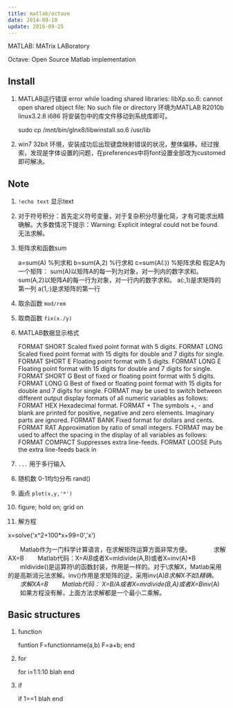 ```yaml
---
title: matlab/octave
date: 2014-09-10
update: 2016-09-25
---
```


MATLAB: MATrix LABoratory

Octave: Open Source Matlab implementation

## Install
1. MATLAB运行错误 error while loading shared libraries: libXp.so.6: cannot open shared object file: No such file or directory
环境为MATLAB R2010b linux3.2.8 i686
将安装包中的库文件移动到系统库即可。

    sudo cp /mnt/bin/glnx8/libwinstall.so.6 /usr/lib

2. win7 32bit 环境，安装成功后出现键盘映射错误的状况，整体偏移。经过搜索，发现是字体设置的问题，在preferences中将font设置全部改为customed即可解决。

## Note
1. `!echo text`  显示text
2. 对于符号积分：首先定义符号变量，对于复杂积分尽量化简，才有可能求出精确解。大多数情况下提示：Warning: Explicit integral could not be found. 无法求解。
3. 矩阵求和函数sum

    a=sum(A) %列求和
    b=sum(A,2) %行求和
    c=sum(A(:)) %矩阵求和
    假定A为一个矩阵：
    sum(A)以矩阵A的每一列为对象，对一列内的数字求和。
    sum(A,2)以矩阵A的每一行为对象，对一行内的数字求和。
    a(:,1)是求矩阵的第一列
    a(1,:)是求矩阵的第一行

4. 取余函数 `mod/rem`
5. 取商函数 `fix(x./y)`
6. MATLAB数据显示格式

    FORMAT SHORT Scaled fixed point format with 5 digits.
    FORMAT LONG Scaled fixed point format with 15 digits for double and 7 digits for single.
    FORMAT SHORT E Floating point format with 5 digits.
    FORMAT LONG E Floating point format with 15 digits for double and 7 digits for single.
    FORMAT SHORT G Best of fixed or floating point format with 5 digits.
    FORMAT LONG G Best of fixed or floating point format with 15 digits for double and 7 digits for single.
    FORMAT may be used to switch between different output display formats of all numeric variables as follows:
    FORMAT HEX Hexadecimal format.
    FORMAT + The symbols +, - and blank are printed for positive, negative and zero elements. Imaginary parts are ignored.
    FORMAT BANK Fixed format for dollars and cents.
    FORMAT RAT Approximation by ratio of small integers.
    FORMAT may be used to affect the spacing in the display of all variables as follows:
    FORMAT COMPACT Suppresses extra line-feeds.
    FORMAT LOOSE Puts the extra line-feeds back in 

7. `...` 用于多行输入
8. 随机数 0-1均匀分布 rand()
9. 画点 `plot(x,y,'*')`
10. figure; hold on; grid on
11. 解方程

x=solve('x^2+100*x+99=0','x')

　　Matlab作为一门科学计算语言，在求解矩阵运算方面非常方便。　　
　　求解AX=B
　　Matlab代码：X=A\B或者X=mldivide(A,B)或者X=inv(A)*B
　　mldivide()是运算符\的函数封装，作用是一样的。对于\求解X，Matlab采用的是高斯消元法求解。inv()作用是求矩阵的逆，采用inv(A)*B求解X不如\精确。
　　求解XA=B
　　Matlab代码： X=B/A或者X=mrdivide(B,A)或者X=B*inv(A)
　　如果方程没有解，上面方法求解都是一个最小二乘解。


## Basic structures
1. function

    funtion F=functionname(a,b)
        F=a+b;
    end

2. for

    for i=1:1:10
        blah
    end

3. if

    if 1==1
        blah
    end
